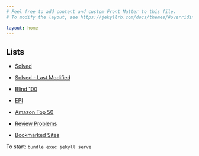 ```yaml
---
# Feel free to add content and custom Front Matter to this file.
# To modify the layout, see https://jekyllrb.com/docs/themes/#overriding-theme-defaults

layout: home
---
```



Lists
------------
- [Solved](pages/lists/solved.html)
- [Solved - Last Modified](pages/lists/solvedLastModified.html)
- [Blind 100](pages/lists/blind100.html)
- [EPI](pages/lists/epi.html)
- [Amazon Top 50](/pages/lists/amazonTop50)

- [Review Problems](pages/lists/reviewProblems)
- [Bookmarked Sites](/pages/bookmarkedSites)


To start:
``` bundle exec jekyll serve ```
